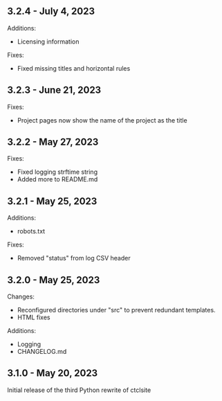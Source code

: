 ## 3.2.4 - July 4, 2023

Additions:

- Licensing information

Fixes:

- Fixed missing titles and horizontal rules

## 3.2.3 - June 21, 2023

Fixes:

- Project pages now show the name of the project as the title

## 3.2.2 - May 27, 2023

Fixes:

- Fixed logging strftime string
- Added more to README.md

## 3.2.1 - May 25, 2023

Additions:

- robots.txt

Fixes:

- Removed "status" from log CSV header

## 3.2.0 - May 25, 2023

Changes:  

- Reconfigured directories under "src" to prevent redundant templates.
- HTML fixes

Additions:

- Logging
- CHANGELOG.md

## 3.1.0 - May 20, 2023

Initial release of the third Python rewrite of ctclsite

